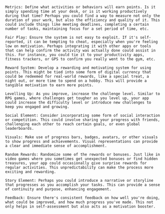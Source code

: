     Metrics: Define what activities or behaviors will earn points. Is it simply spending time at your desk, or is it working productively during that time? Perhaps you could find a way to measure not only the duration of your work, but also the efficiency and quality of it. This could include things like meeting deadlines, completing a certain number of tasks, maintaining focus for a set period of time, etc. 

    Fair Play: Ensure the system is not easy to exploit. If it's self-reported, it can be tempting to cheat, especially when you're feeling low on motivation. Perhaps integrating it with other apps or tools that can help confirm the activity was actually done could assist in this. For instance, you could tie it to your productivity apps, fitness trackers, or GPS to confirm you really went to the gym, etc. 

    Reward System: Develop a rewarding and motivating system for using points. This might be tied into some form of digital currency that could be redeemed for real-world rewards, like a special treat, a night out, or more time to spend on a hobby. This will provide a tangible motivation to earn more points. 

    Levelling Up: As you improve, increase the challenge level. Similar to RPG games, where challenges get tougher as you level up, your app could increase the difficulty level or introduce new challenges to keep you engaged and growing. 

    Social Element: Consider incorporating some form of social interaction or competition. This could involve sharing your progress with friends, challenging each other to reach certain goals, or even global leaderboards. 

    Visuals: Make use of progress bars, badges, avatars, or other visuals to show progress and achievements. Visual representations can provide a clear and immediate sense of accomplishment. 

    Random Rewards: Randomize some of the rewards or bonuses. Just like in video games where you sometimes get unexpected bonuses or find hidden treasures, your app could occasionally give surprise rewards for regular activities. This unpredictability can make the process more exciting and rewarding. 

    Story Element: Perhaps you could introduce a narrative or storyline that progresses as you accomplish your tasks. This can provide a sense of continuity and purpose, enhancing engagement. 

    Feedback: Ensure there's consistent feedback on how well you're doing, what could be improved, and how much progress you've made. This not only helps in self-assessment but also acts as a motivation booster. 
